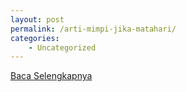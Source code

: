 ```yaml
---
layout: post
permalink: /arti-mimpi-jika-matahari/
categories:
    - Uncategorized
---
```


[Baca Selengkapnya](/03)